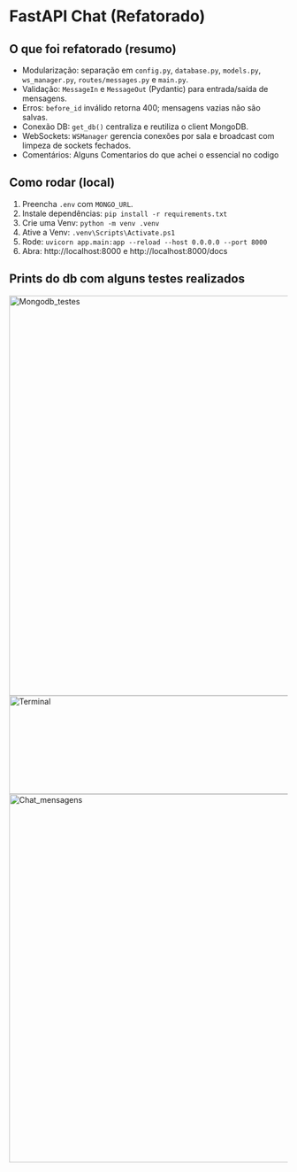 # FastAPI Chat (Refatorado)

## O que foi refatorado (resumo)
- Modularização: separação em `config.py`, `database.py`, `models.py`, `ws_manager.py`, `routes/messages.py` e `main.py`.
- Validação: `MessageIn` e `MessageOut` (Pydantic) para entrada/saída de mensagens.
- Erros: `before_id` inválido retorna 400; mensagens vazias não são salvas.
- Conexão DB: `get_db()` centraliza e reutiliza o client MongoDB.
- WebSockets: `WSManager` gerencia conexões por sala e broadcast com limpeza de sockets fechados.
- Comentários: Alguns Comentarios do que achei o essencial no codigo

## Como rodar (local)
1. Preencha `.env` com `MONGO_URL`.
2. Instale dependências: `pip install -r requirements.txt`
3. Crie uma Venv: `python -m venv .venv`
4. Ative a Venv: `.venv\Scripts\Activate.ps1`
5. Rode: `uvicorn app.main:app --reload --host 0.0.0.0 --port 8000`
6. Abra: http://localhost:8000 e http://localhost:8000/docs

## Prints do db com alguns testes realizados

<img width="1396" height="723" alt="Mongodb_testes" src="https://github.com/user-attachments/assets/bf10c20f-7e99-4e8b-a3c8-a4dfacfe37e9" />

<img width="633" height="178" alt="Terminal" src="https://github.com/user-attachments/assets/d10aaf08-2af9-48d7-a6d1-61d448734d09" />

<img width="1391" height="666" alt="Chat_mensagens" src="https://github.com/user-attachments/assets/75ac59fc-b814-4f00-8799-ec4e6b267377" />
